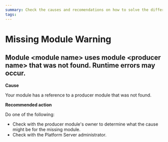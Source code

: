 ```yaml
---
summary: Check the causes and recomendations on how to solve the different Missing Module TrueChange warnings.
tags:
---
```


# Missing Module Warning

## Module &lt;module name> uses module &lt;producer name> that was not found. Runtime errors may occur.

**Cause**

Your module has a reference to a producer module that was not found.

**Recommended action**

Do one of the following:

* Check with the producer module's owner to determine what the cause might be for the missing module.
* Check with the Platform Server administrator.
